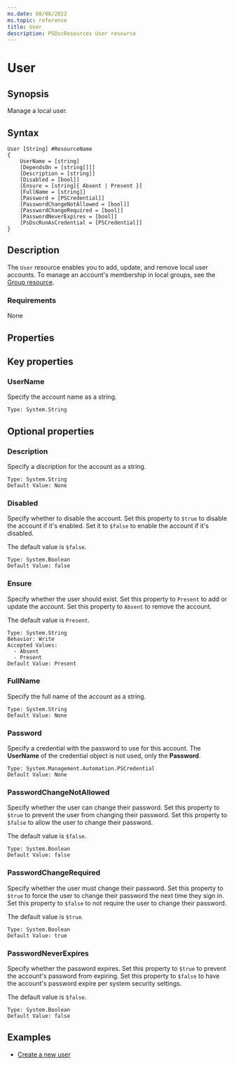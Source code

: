 ```yaml
---
ms.date: 08/08/2022
ms.topic: reference
title: User
description: PSDscResources User resource
---
```


# User

## Synopsis

Manage a local user.

## Syntax

```Syntax
User [String] #ResourceName
{
    UserName = [string]
    [DependsOn = [string[]]]
    [Description = [string]]
    [Disabled = [bool]]
    [Ensure = [string]{ Absent | Present }]
    [FullName = [string]]
    [Password = [PSCredential]]
    [PasswordChangeNotAllowed = [bool]]
    [PasswordChangeRequired = [bool]]
    [PasswordNeverExpires = [bool]]
    [PsDscRunAsCredential = [PSCredential]]
}
```

## Description

The `User` resource enables you to add, update, and remove local user accounts. To manage an
account's membership in local groups, see the [Group resource][1].

### Requirements

None

## Properties

## Key properties

### UserName

Specify the account name as a string.

```
Type: System.String
```

## Optional properties

### Description

Specify a discription for the account as a string.

```
Type: System.String
Default Value: None
```

### Disabled

Specify whether to disable the account. Set this property to `$true` to disable the account if it's
enabled. Set it to `$false` to enable the account if it's disabled.

The default value is `$false`.

```
Type: System.Boolean
Default Value: false
```

### Ensure

Specify whether the user should exist. Set this property to `Present` to add or update the account.
Set this property to `Absent` to remove the account.

The default value is `Present`.

```
Type: System.String
Behavior: Write
Accepted Values:
  - Absent
  - Present
Default Value: Present
```

### FullName

Specify the full name of the account as a string.

```
Type: System.String
Default Value: None
```

### Password

Specify a credential with the password to use for this account. The **UserName** of the credential
object is not used, only the **Password**.

```
Type: System.Management.Automation.PSCredential
Default Value: None
```

### PasswordChangeNotAllowed

Specify whether the user can change their password. Set this property to `$true` to prevent the user
from changing their password. Set this property to `$false` to allow the user to change their
password.

The default value is `$false`.

```
Type: System.Boolean
Default Value: false
```

### PasswordChangeRequired

Specify whether the user must change their password. Set this property to `$true` to force the user
to change their password the next time they sign in. Set this property to `$false` to not require
the user to change their password.

The default value is `$true`.

```
Type: System.Boolean
Default Value: true
```

### PasswordNeverExpires

Specify whether the password expires. Set this property to `$true` to prevent the account's password
from expiring. Set this property to `$false` to have the account's password expire per system
security settings.

The default value is `$false`.

```
Type: System.Boolean
Default Value: false
```

## Examples

- [Create a new user][2]

<!-- Reference Links -->

[1]: ../Group/Group.md
[2]: Create.md
